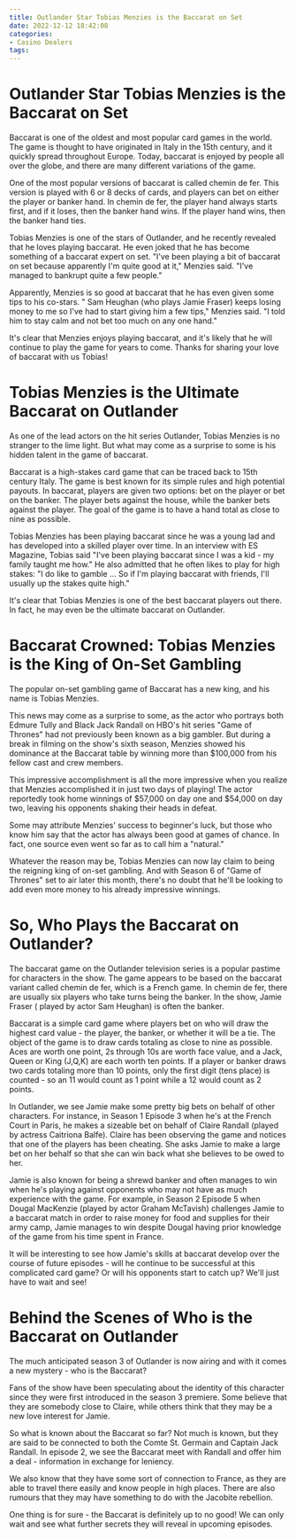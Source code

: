 ```yaml
---
title: Outlander Star Tobias Menzies is the Baccarat on Set
date: 2022-12-12 18:42:08
categories:
- Casino Dealers
tags:
---
```



#  Outlander Star Tobias Menzies is the Baccarat on Set

Baccarat is one of the oldest and most popular card games in the world. The game is thought to have originated in Italy in the 15th century, and it quickly spread throughout Europe. Today, baccarat is enjoyed by people all over the globe, and there are many different variations of the game.

One of the most popular versions of baccarat is called chemin de fer. This version is played with 6 or 8 decks of cards, and players can bet on either the player or banker hand. In chemin de fer, the player hand always starts first, and if it loses, then the banker hand wins. If the player hand wins, then the banker hand ties.

Tobias Menzies is one of the stars of Outlander, and he recently revealed that he loves playing baccarat. He even joked that he has become something of a baccarat expert on set. "I've been playing a bit of baccarat on set because apparently I'm quite good at it," Menzies said. "I've managed to bankrupt quite a few people."

Apparently, Menzies is so good at baccarat that he has even given some tips to his co-stars. " Sam Heughan (who plays Jamie Fraser) keeps losing money to me so I've had to start giving him a few tips," Menzies said. "I told him to stay calm and not bet too much on any one hand."

It's clear that Menzies enjoys playing baccarat, and it's likely that he will continue to play the game for years to come. Thanks for sharing your love of baccarat with us Tobias!

#  Tobias Menzies is the Ultimate Baccarat on Outlander

As one of the lead actors on the hit series Outlander, Tobias Menzies is no stranger to the lime light. But what may come as a surprise to some is his hidden talent in the game of baccarat.

Baccarat is a high-stakes card game that can be traced back to 15th century Italy. The game is best known for its simple rules and high potential payouts. In baccarat, players are given two options: bet on the player or bet on the banker. The player bets against the house, while the banker bets against the player. The goal of the game is to have a hand total as close to nine as possible.

Tobias Menzies has been playing baccarat since he was a young lad and has developed into a skilled player over time. In an interview with ES Magazine, Tobias said "I've been playing baccarat since I was a kid - my family taught me how." He also admitted that he often likes to play for high stakes: "I do like to gamble ... So if I'm playing baccarat with friends, I'll usually up the stakes quite high."

It's clear that Tobias Menzies is one of the best baccarat players out there. In fact, he may even be the ultimate baccarat on Outlander.

#  Baccarat Crowned: Tobias Menzies is the King of On-Set Gambling

The popular on-set gambling game of Baccarat has a new king, and his name is Tobias Menzies.

This news may come as a surprise to some, as the actor who portrays both Edmure Tully and Black Jack Randall on HBO's hit series "Game of Thrones" had not previously been known as a big gambler. But during a break in filming on the show's sixth season, Menzies showed his dominance at the Baccarat table by winning more than $100,000 from his fellow cast and crew members.

This impressive accomplishment is all the more impressive when you realize that Menzies accomplished it in just two days of playing! The actor reportedly took home winnings of $57,000 on day one and $54,000 on day two, leaving his opponents shaking their heads in defeat.

Some may attribute Menzies' success to beginner's luck, but those who know him say that the actor has always been good at games of chance. In fact, one source even went so far as to call him a "natural."

Whatever the reason may be, Tobias Menzies can now lay claim to being the reigning king of on-set gambling. And with Season 6 of "Game of Thrones" set to air later this month, there's no doubt that he'll be looking to add even more money to his already impressive winnings.

#  So, Who Plays the Baccarat on Outlander?

The baccarat game on the Outlander television series is a popular pastime for characters in the show. The game appears to be based on the baccarat variant called chemin de fer, which is a French game. In chemin de fer, there are usually six players who take turns being the banker. In the show, Jamie Fraser ( played by actor Sam Heughan) is often the banker. 

Baccarat is a simple card game where players bet on who will draw the highest card value - the player, the banker, or whether it will be a tie. The object of the game is to draw cards totaling as close to nine as possible. Aces are worth one point, 2s through 10s are worth face value, and a Jack, Queen or King (J,Q,K) are each worth ten points. If a player or banker draws two cards totaling more than 10 points, only the first digit (tens place) is counted - so an 11 would count as 1 point while a 12 would count as 2 points. 

In Outlander, we see Jamie make some pretty big bets on behalf of other characters. For instance, in Season 1 Episode 3 when he's at the French Court in Paris, he makes a sizeable bet on behalf of Claire Randall (played by actress Caitriona Balfe). Claire has been observing the game and notices that one of the players has been cheating. She asks Jamie to make a large bet on her behalf so that she can win back what she believes to be owed to her. 

Jamie is also known for being a shrewd banker and often manages to win when he's playing against opponents who may not have as much experience with the game. For example, in Season 2 Episode 5 when Dougal MacKenzie (played by actor Graham McTavish) challenges Jamie to a baccarat match in order to raise money for food and supplies for their army camp, Jamie manages to win despite Dougal having prior knowledge of the game from his time spent in France. 

It will be interesting to see how Jamie's skills at baccarat develop over the course of future episodes - will he continue to be successful at this complicated card game? Or will his opponents start to catch up? We'll just have to wait and see!

#  Behind the Scenes of Who is the Baccarat on Outlander

The much anticipated season 3 of Outlander is now airing and with it comes a new mystery - who is the Baccarat?

Fans of the show have been speculating about the identity of this character since they were first introduced in the season 3 premiere. Some believe that they are somebody close to Claire, while others think that they may be a new love interest for Jamie.

So what is known about the Baccarat so far? Not much is known, but they are said to be connected to both the Comte St. Germain and Captain Jack Randall. In episode 2, we see the Baccarat meet with Randall and offer him a deal - information in exchange for leniency.

We also know that they have some sort of connection to France, as they are able to travel there easily and know people in high places. There are also rumours that they may have something to do with the Jacobite rebellion.

One thing is for sure - the Baccarat is definitely up to no good! We can only wait and see what further secrets they will reveal in upcoming episodes.